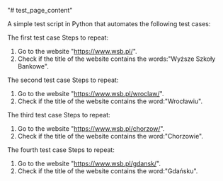"# test_page_content" 

A simple test script in Python that automates the following test cases:

The first test case
Steps to repeat:
1. Go to the website "https://www.wsb.pl/".
2. Check if the title of the website contains the words:"Wyższe Szkoły Bankowe".

The second test case
Steps to repeat:
1. Go to the website "https://www.wsb.pl/wroclaw/".
2. Check if the title of the website contains the word:"Wrocławiu".

The third test case
Steps to repeat:
1. Go to the website "https://www.wsb.pl/chorzow/".
2. Check if the title of the website contains the word:"Chorzowie".

The fourth test case
Steps to repeat:
1. Go to the website "https://www.wsb.pl/gdansk/".
2. Check if the title of the website contains the word:"Gdańsku".

